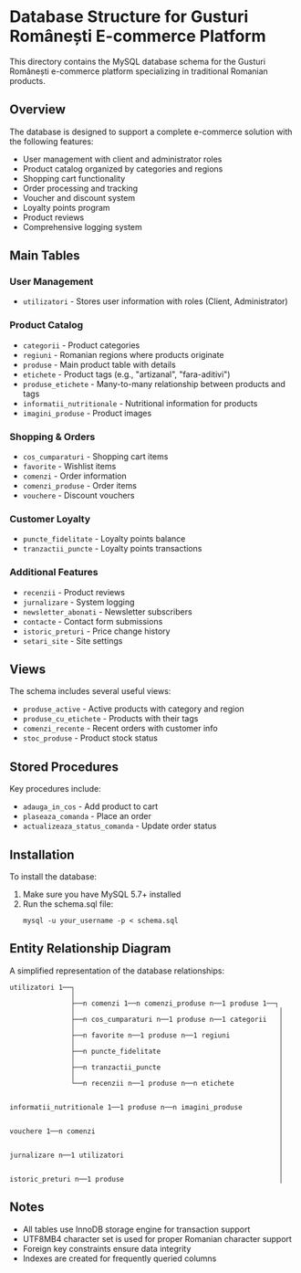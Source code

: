 # Database Structure for Gusturi Românești E-commerce Platform

This directory contains the MySQL database schema for the Gusturi Românești e-commerce platform specializing in traditional Romanian products.

## Overview

The database is designed to support a complete e-commerce solution with the following features:

- User management with client and administrator roles
- Product catalog organized by categories and regions
- Shopping cart functionality
- Order processing and tracking
- Voucher and discount system
- Loyalty points program
- Product reviews
- Comprehensive logging system

## Main Tables

### User Management
- `utilizatori` - Stores user information with roles (Client, Administrator)

### Product Catalog
- `categorii` - Product categories
- `regiuni` - Romanian regions where products originate
- `produse` - Main product table with details
- `etichete` - Product tags (e.g., "artizanal", "fara-aditivi")
- `produse_etichete` - Many-to-many relationship between products and tags
- `informatii_nutritionale` - Nutritional information for products
- `imagini_produse` - Product images

### Shopping & Orders
- `cos_cumparaturi` - Shopping cart items
- `favorite` - Wishlist items
- `comenzi` - Order information
- `comenzi_produse` - Order items
- `vouchere` - Discount vouchers

### Customer Loyalty
- `puncte_fidelitate` - Loyalty points balance
- `tranzactii_puncte` - Loyalty points transactions

### Additional Features
- `recenzii` - Product reviews
- `jurnalizare` - System logging
- `newsletter_abonati` - Newsletter subscribers
- `contacte` - Contact form submissions
- `istoric_preturi` - Price change history
- `setari_site` - Site settings

## Views

The schema includes several useful views:
- `produse_active` - Active products with category and region
- `produse_cu_etichete` - Products with their tags
- `comenzi_recente` - Recent orders with customer info
- `stoc_produse` - Product stock status

## Stored Procedures

Key procedures include:
- `adauga_in_cos` - Add product to cart
- `plaseaza_comanda` - Place an order
- `actualizeaza_status_comanda` - Update order status

## Installation

To install the database:

1. Make sure you have MySQL 5.7+ installed
2. Run the schema.sql file:
   ```
   mysql -u your_username -p < schema.sql
   ```

## Entity Relationship Diagram

A simplified representation of the database relationships:

```
utilizatori 1──┐
               │
               ├──n comenzi 1──n comenzi_produse n──1 produse 1──┐
               │                                                  │
               ├──n cos_cumparaturi n──1 produse n──1 categorii   │
               │                                                  │
               ├──n favorite n──1 produse n──1 regiuni            │
               │                                                  │
               ├──n puncte_fidelitate                             │
               │                                                  │
               ├──n tranzactii_puncte                             │
               │                                                  │
               └──n recenzii n──1 produse n──n etichete           │
                                                                  │
                                                                  │
informatii_nutritionale 1──1 produse n──n imagini_produse         │
                                                                  │
                                                                  │
vouchere 1──n comenzi                                             │
                                                                  │
                                                                  │
jurnalizare n──1 utilizatori                                      │
                                                                  │
                                                                  │
istoric_preturi n──1 produse                                      │
```

## Notes

- All tables use InnoDB storage engine for transaction support
- UTF8MB4 character set is used for proper Romanian character support
- Foreign key constraints ensure data integrity
- Indexes are created for frequently queried columns